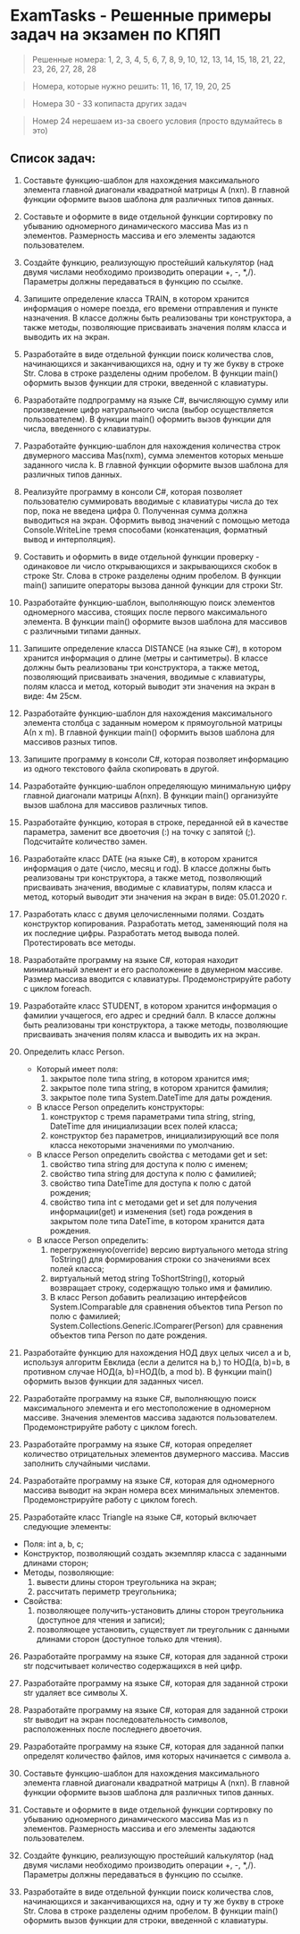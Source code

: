 # ExamTasks - Решенные примеры задач на экзамен по КПЯП

> Решенные номера: 1, 2, 3, 4, 5, 6, 7, 8, 9, 10, 12, 13, 14, 15, 18, 21, 22, 23, 26, 27, 28, 28

> Номера, которые нужно решить: 11, 16, 17, 19, 20, 25

> Номера 30 - 33 копипаста других задач

> Номер 24 нерешаем из-за своего условия (просто вдумайтесь в это)

## Список задач:

1.	Составьте функцию-шаблон для нахождения максимального элемента главной диагонали квадратной матрицы А (nхn). В главной функции оформите вызов шаблона для различных типов данных.

2.	Составьте и оформите в виде отдельной функции сортировку по убыванию одномерного динамического массива Mas из n элементов. Размерность массива и его элементы задаются пользователем.

3.	Создайте функцию, реализующую простейший калькулятор (над двумя числами необходимо производить операции +, -, *,/). Параметры должны передаваться в функцию по ссылке.

4.	Запишите определение класса TRAIN, в котором хранится информация о номере поезда, его времени отправления и пункте назначения. В классе должны быть реализованы три конструктора, а также методы, позволяющие присваивать значения полям класса и выводить их на экран.

5.	Разработайте в виде отдельной функции поиск количества слов, начинающихся и заканчивающихся на, одну и ту же букву в строке Str. Слова в строке разделены одним пробелом. В функции main() оформить вызов функции для строки, введенной с клавиатуры.

6.	Разработайте подпрограмму на языке C#, вычисляющую сумму или произведение цифр натурального числа (выбор осуществляется пользователем). В функции main() оформить вызов функции для числа, введенного с клавиатуры.

7.	Разработайте функцию-шаблон для нахождения количества строк двумерного массива Mas(nxm), сумма элементов которых меньше заданного числа k. В главной функции оформите вызов шаблона для различных типов данных.

8.	Реализуйте программу в консоли C#, которая позволяет пользователю суммировать вводимые с клавиатуры числа до тех пор, пока не введена цифра 0. Полученная сумма должна выводиться на экран. Оформить вывод значений с помощью метода Console.WriteLine тремя способами (конкатенация, форматный вывод и интерполяция).

9.	Составить и оформить в виде отдельной функции проверку - одинаковое ли число открывающихся и закрывающихся скобок в строке Str. Слова в строке разделены одним пробелом. В функции main() запишите операторы вызова данной функции для строки Str.

10.	Разработайте функцию-шаблон, выполняющую поиск элементов одномерного массива, стоящих после первого максимального элемента. В функции main() оформите вызов шаблона для массивов с различными типами данных.

11.	Запишите определение класса DISTANCE (на языке C#), в котором хранится информация о длине (метры и сантиметры). В классе должны быть реализованы три конструктора, а также метод, позволяющий присваивать значения, вводимые с клавиатуры, полям класса и метод, который выводит эти значения на экран в виде: 4м 25см.

12.	Разработайте функцию-шаблон для нахождения максимального элемента столбца с заданным номером к прямоугольной матрицы А(n x m). В главной функции main() оформить вызов шаблона для массивов разных типов.

13.	Запишите программу в консоли C#, которая позволяет информацию из одного текстового файла скопировать в другой.

14.	Разработайте функцию-шаблон определяющую минимальную цифру главной диагонали матрицы А(nхn). В функции main() организуйте вызов шаблона для массивов различных типов.

15.	Разработайте функцию, которая в строке, переданной ей в качестве параметра, заменит все двоеточия (:) на точку с запятой (;). Подсчитайте количество замен.

16.	Разработайте класс DATE (на языке C#), в котором хранится информация о дате (число, месяц и год). В классе должны быть реализованы три конструктора, а также метод, позволяющий присваивать значения, вводимые с клавиатуры, полям класса и метод, который выводит эти значения на экран в виде: 05.01.2020 г.

17.	Разработать класс с двумя целочисленными полями. Создать конструктор копирования. Разработать метод, заменяющий поля на их последние цифры. Разработать метод вывода полей. Протестировать все методы.

18.	Разработайте программу на языке C#, которая находит минимальный элемент и его расположение в двумерном массиве. Размер массива вводится с клавиатуры. Продемонстрируйте работу с циклом foreach.

19.	Разработайте класс STUDENT, в котором хранится информация о фамилии учащегося, его адрес и средний балл. В классе должны быть реализованы три конструктора, а также методы, позволяющие присваивать значения полям класса и выводить их на экран.

20.	Определить класс Person.
    * Который имеет поля:
      1. закрытое поле типа string, в котором хранится имя; 
      2.	закрытое поле типа string, в котором хранится фамилия; 
      3.	закрытое поле типа System.DateTime для даты рождения.
    * В классе Person определить конструкторы: 
      1. конструктор c тремя параметрами типа string, string, DateTime для инициализации всех полей класса;  
      2.	конструктор без параметров, инициализирующий все поля класса некоторыми значениями по умолчанию.
    * В классе Person определить свойства c методами get и set: 
      1. свойство типа string для доступа к полю с именем;  
      2. свойство типа string для доступа к полю с фамилией; 
      3. свойство типа DateTime для доступа к полю с датой рождения; 
      4. свойство типа int c методами get и set для получения информации(get) и изменения (set) года рождения в закрытом поле типа DateTime, в котором хранится дата рождения.
    * В классе Person определить:
      1.	перегруженную(override) версию виртуального метода string ToString() для формирования строки со значениями всех полей класса; 
      2.	виртуальный метод string ToShortString(), который возвращает строку, содержащую только имя и фамилию. 
      3. В класс Person добавить реализацию интерфейсов System.IComparable для сравнения объектов типа Person по полю с фамилией; System.Collections.Generic.IComparer(Person) для сравнения объектов типа Person по дате рождения. 

21.	Разработайте функцию для нахождения НОД двух целых чисел а и b, используя алгоритм Евклида (если а делится на b,) то НОД(а, b)=b, в противном случае НОД(а, b)=НОД(b, а mod b). В функции main() оформить вызов функции для заданных чисел.

22.	Разработайте программу на языке С#, выполняющую поиск максимального элемента и его местоположение в одномерном массиве. Значения элементов массива задаются пользователем. Продемонстрируйте работу с циклом forech.

23.	Разработайте программу на языке С#, которая определяет количество отрицательных элементов двумерного массива. Массив заполнить случайными числами. 

24.	Разработайте программу на языке С#, которая для одномерного массива выводит на экран номера всех минимальных элементов. Продемонстрируйте работу с циклом forech.

25.	Разработайте класс Triangle на языке С#, который включает следующие элементы:
  * Поля: int а, b, с;
  * Конструктор, позволяющий создать экземпляр класса с заданными длинами сторон;
  * Методы, позволяющие:
    1.	вывести длины сторон треугольника на экран;
    2.	рассчитать периметр треугольника;
  * Свойства:
    1.	позволяющее получить-установить длины сторон треугольника (доступное для чтения и записи);
    2.	позволяющее установить, существует ли треугольник с данными длинами сторон (доступное только для чтения).

26.	Разработайте программу на языке С#, которая для заданной строки str подсчитывает количество содержащихся в ней цифр.

27.	Разработайте программу на языке С#, которая для заданной строки str удаляет все символы X.

28.	Разработайте программу на языке С#, которая для заданной строки str выводит на экран последовательность символов, расположенных после последнего двоеточия.

29.	Разработайте программу на языке С#, которая для заданной папки определят количество файлов, имя которых начинается с символа а.

30.	Составьте функцию-шаблон для нахождения максимального элемента главной диагонали квадратной матрицы А (nхn). В главной функции оформите вызов шаблона для различных типов данных.

31.	Составьте и оформите в виде отдельной функции сортировку по убыванию одномерного динамического массива Mas из n элементов. Размерность массива и его элементы задаются пользователем.

32.	Создайте функцию, реализующую простейший калькулятор (над двумя числами необходимо производить операции +, -, *,/). Параметры должны передаваться в функцию по ссылке.

33.	Разработайте в виде отдельной функции поиск количества слов, начинающихся и заканчивающихся на, одну и ту же букву в строке Str. Слова в строке разделены одним пробелом. В функции main() оформить вызов функции для строки, введенной с клавиатуры.
